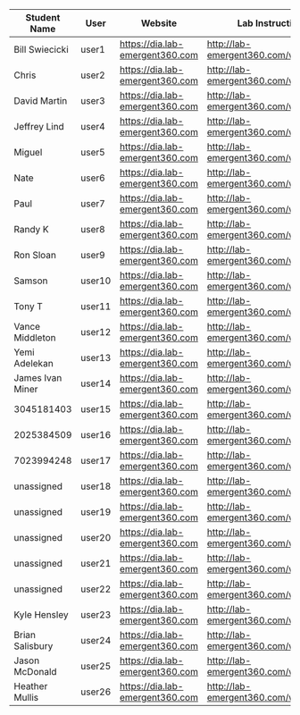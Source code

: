 Student Name | User | Website | Lab Instructions
------------ | ---------------| ---------- | -------------
Bill Swiecicki | user1 | https://dia.lab-emergent360.com | http://lab-emergent360.com/workshops/
Chris | user2 | https://dia.lab-emergent360.com | http://lab-emergent360.com/workshops/
David Martin | user3 | https://dia.lab-emergent360.com | http://lab-emergent360.com/workshops/
Jeffrey Lind | user4 | https://dia.lab-emergent360.com | http://lab-emergent360.com/workshops/
Miguel | user5 | https://dia.lab-emergent360.com | http://lab-emergent360.com/workshops/
Nate | user6 | https://dia.lab-emergent360.com | http://lab-emergent360.com/workshops/
Paul | user7 | https://dia.lab-emergent360.com | http://lab-emergent360.com/workshops/
Randy K | user8 | https://dia.lab-emergent360.com | http://lab-emergent360.com/workshops/
Ron Sloan | user9 | https://dia.lab-emergent360.com | http://lab-emergent360.com/workshops/
Samson | user10 | https://dia.lab-emergent360.com | http://lab-emergent360.com/workshops/
Tony T | user11 | https://dia.lab-emergent360.com | http://lab-emergent360.com/workshops/
Vance Middleton | user12 | https://dia.lab-emergent360.com | http://lab-emergent360.com/workshops/
Yemi Adelekan | user13 | https://dia.lab-emergent360.com | http://lab-emergent360.com/workshops/
James Ivan Miner | user14 | https://dia.lab-emergent360.com | http://lab-emergent360.com/workshops/
3045181403 | user15 | https://dia.lab-emergent360.com | http://lab-emergent360.com/workshops/
2025384509 | user16 | https://dia.lab-emergent360.com | http://lab-emergent360.com/workshops/
7023994248 | user17 | https://dia.lab-emergent360.com | http://lab-emergent360.com/workshops/
unassigned | user18 | https://dia.lab-emergent360.com | http://lab-emergent360.com/workshops/
unassigned | user19 | https://dia.lab-emergent360.com | http://lab-emergent360.com/workshops/
unassigned | user20 | https://dia.lab-emergent360.com | http://lab-emergent360.com/workshops/
unassigned | user21 | https://dia.lab-emergent360.com | http://lab-emergent360.com/workshops/
unassigned | user22 | https://dia.lab-emergent360.com | http://lab-emergent360.com/workshops/
Kyle Hensley | user23 | https://dia.lab-emergent360.com | http://lab-emergent360.com/workshops/
Brian Salisbury  | user24 | https://dia.lab-emergent360.com | http://lab-emergent360.com/workshops/
Jason McDonald | user25 | https://dia.lab-emergent360.com | http://lab-emergent360.com/workshops/
Heather Mullis | user26 | https://dia.lab-emergent360.com | http://lab-emergent360.com/workshops/
